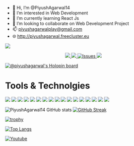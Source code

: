 - 👋 Hi, I’m @PiyushAgarwal14
- 👀 I’m interested in Web Development
- 🌱 I’m currently learning React Js
- 💞️ I’m looking to collaborate on Web Development Project 
- 📫 piyushagarwalplay@gmail.com
- :globe_with_meridians: http://piyushagarwal.freecluster.eu

<!---Profile view counter--->
![](https://komarev.com/ghpvc/?username=PiyushAgarwal14)


 <p align="center">
    <a href="https://dev.to/piyushagarwal14/">
    <img src="https://img.shields.io/badge/dev.to-0A0A0A?style=for-the-badge&logo=dev.to&logoColor=white"/>
    </a>
    <a href="https://www.linkedin.com/in/piyush-agarwal-85b0301ba/">
      <img src="https://img.shields.io/badge/linkedin-%230077B5.svg?style=for-the-badge&logo=linkedin&logoColor=white" />
    </a>
    <a href="https://www.instagram.com/piyushagarwal34/">
      <img alt="Issues" src="https://img.shields.io/badge/Instagram-%23E4405F.svg?style=for-the-badge&logo=Instagram&logoColor=white" />
    </a>
    <a href="https://unsplash.com/@piyush_agarwal"> 
     <img src ="https://user-images.githubusercontent.com/87847452/204344148-37e71a99-2f82-4c2b-b441-90aa9fca651c.jpg"/>
    </a>
 </p>
 

[![@piyushagarwal's Holopin board](https://holopin.me/piyushagarwal)](https://holopin.io/@piyushagarwal)

<!---
PiyushAgarwal14/PiyushAgarwal14 is a ✨ special ✨ repository because its `README.md` (this file) appears on your GitHub profile.
You can click the Preview link to take a look at your changes.
--->

 # Tools & Technolgies


<p>
<img src="https://user-images.githubusercontent.com/87847452/204602425-8f54acf1-ad35-4d21-af5f-a9b08f6c49f2.png"/>
<img src="https://user-images.githubusercontent.com/87847452/204604340-42a1b56b-4308-4b42-801c-0d4f8beda202.png"/>
<img src="https://user-images.githubusercontent.com/87847452/204604670-eb79d4e1-784d-4902-a789-db74943ddc7b.png"/>
<img src="https://user-images.githubusercontent.com/87847452/204605547-4ce5c3e6-a112-4739-9f99-6dec6d6e6a1a.png"/>
<img src="https://user-images.githubusercontent.com/87847452/204605970-347620ae-e258-44ba-99af-350237355108.png"/>
<img src="https://user-images.githubusercontent.com/87847452/204606241-c7bee6f7-8da6-4471-8eba-78230b5e55cd.png"/>
<img src ="https://user-images.githubusercontent.com/87847452/204606569-3a60a7a7-3662-468a-9730-1bf57dac0dfa.png"/>
<img src ="https://user-images.githubusercontent.com/87847452/204607036-394434a0-8b5d-4b3c-85f3-2459f036cd9a.png"/>
<img src ="https://user-images.githubusercontent.com/87847452/204611092-be3ab9ad-d7b9-4c72-8e6d-dbffcdf58707.png"/>
<img src="https://user-images.githubusercontent.com/87847452/204611099-86c5e054-2f20-4a46-8787-948d263b9895.png"/>
<img src="https://user-images.githubusercontent.com/87847452/204612620-df57b8df-d50f-411e-92c2-a6679c6a0461.png"/>
<img src="https://user-images.githubusercontent.com/87847452/204612636-262bc18a-bbbd-4aa8-a955-dbbfe5466664.png"/>
<img src="https://user-images.githubusercontent.com/87847452/204613291-a8f67cf2-ffe8-48e4-b632-6227a343424e.png"/>
<img src="https://user-images.githubusercontent.com/87847452/204613298-04adc5d9-9f9a-431f-a0e3-55fd9f340611.png"/>
<img src ="https://user-images.githubusercontent.com/87847452/204613837-6ff28588-1af8-4a4b-a1a8-613bab37179a.png"/>
<img src ="https://user-images.githubusercontent.com/87847452/204613844-05b986b0-cdc7-4d43-8d14-9042329bf93a.png"/>
<img src="https://user-images.githubusercontent.com/87847452/204614606-2d7c9ee2-4b44-4604-95d5-9914f126ad5c.png"/> 
</p>


![PiyushAgarwal14 GitHub stats](https://github-readme-stats.vercel.app/api?username=PiyushAgarwal14&show_icons=true&theme=transparent)
[![GitHub Streak](http://github-readme-streak-stats.herokuapp.com?user=PiyushAgarwal14)](https://git.io/streak-stats)


[![trophy](https://github-profile-trophy.vercel.app/?username=PiyushAgarwal14)](https://github.com/PiyushAgarwal14/github-profile-trophy)


[![Top Langs](https://github-readme-stats.vercel.app/api/top-langs/?username=PiyushAgarwal14&langs_count=8)](https://github.com/PiyushAgarwal14/github-readme-stats)

<p align="left">
  <a href="https://www.youtube.com/channel/UCIIJomv7KbeTYM4LEoKsSng?sub_confirmation=1"><img alt="Youtube" title="Youtube" src="https://img.shields.io/badge/-Subscribe-red?style=for-the-badge&logo=youtube&logoColor=white"/></a>
</p>
